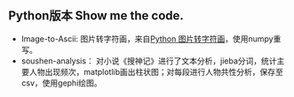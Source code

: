 ﻿## Python版本 Show me the code.

- Image-to-Ascii: 
图片转字符画，来自[Python 图片转字符画](https://www.shiyanlou.com/courses/370/labs/1191/document)，使用numpy重写。
- soushen-analysis：
对小说《搜神记》进行了文本分析，jieba分词，统计主要人物出现频次，matplotlib画出柱状图；对每段进行人物共性分析，保存至csv，使用gephi绘图。

